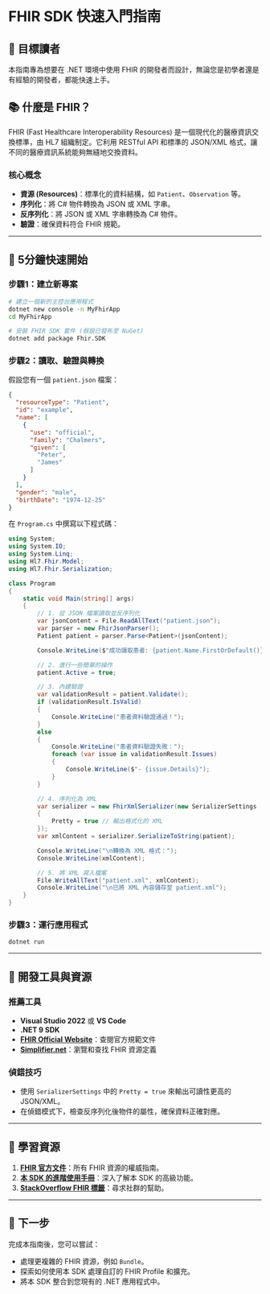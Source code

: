 # FHIR SDK 快速入門指南

## 🎯 目標讀者
本指南專為想要在 .NET 環境中使用 FHIR 的開發者而設計，無論您是初學者還是有經驗的開發者，都能快速上手。

## 📚 什麼是 FHIR？

FHIR (Fast Healthcare Interoperability Resources) 是一個現代化的醫療資訊交換標準，由 HL7 組織制定。它利用 RESTful API 和標準的 JSON/XML 格式，讓不同的醫療資訊系統能夠無縫地交換資料。

### 核心概念
- **資源 (Resources)**：標準化的資料結構，如 `Patient`、`Observation` 等。
- **序列化**：將 C# 物件轉換為 JSON 或 XML 字串。
- **反序列化**：將 JSON 或 XML 字串轉換為 C# 物件。
- **驗證**：確保資料符合 FHIR 規範。

---

## 🚀 5分鐘快速開始

### 步驟1：建立新專案
```bash
# 建立一個新的主控台應用程式
dotnet new console -n MyFhirApp
cd MyFhirApp

# 安裝 FHIR SDK 套件 (假設已發布至 NuGet)
dotnet add package Fhir.SDK
```

### 步驟2：讀取、驗證與轉換

假設您有一個 `patient.json` 檔案：
```json
{
  "resourceType": "Patient",
  "id": "example",
  "name": [
    {
      "use": "official",
      "family": "Chalmers",
      "given": [
        "Peter",
        "James"
      ]
    }
  ],
  "gender": "male",
  "birthDate": "1974-12-25"
}
```

在 `Program.cs` 中撰寫以下程式碼：

```csharp
using System;
using System.IO;
using System.Linq;
using Hl7.Fhir.Model;
using Hl7.Fhir.Serialization;

class Program
{
    static void Main(string[] args)
    {
        // 1. 從 JSON 檔案讀取並反序列化
        var jsonContent = File.ReadAllText("patient.json");
        var parser = new FhirJsonParser();
        Patient patient = parser.Parse<Patient>(jsonContent);

        Console.WriteLine($"成功讀取患者: {patient.Name.FirstOrDefault()}");

        // 2. 進行一些簡單的操作
        patient.Active = true;

        // 3. 內建驗證
        var validationResult = patient.Validate();
        if (validationResult.IsValid)
        {
            Console.WriteLine("患者資料驗證通過！");
        }
        else
        {
            Console.WriteLine("患者資料驗證失敗：");
            foreach (var issue in validationResult.Issues)
            {
                Console.WriteLine($"- {issue.Details}");
            }
        }

        // 4. 序列化為 XML
        var serializer = new FhirXmlSerializer(new SerializerSettings
        {
            Pretty = true // 輸出格式化的 XML
        });
        var xmlContent = serializer.SerializeToString(patient);

        Console.WriteLine("\n轉換為 XML 格式：");
        Console.WriteLine(xmlContent);

        // 5. 將 XML 寫入檔案
        File.WriteAllText("patient.xml", xmlContent);
        Console.WriteLine("\n已將 XML 內容儲存至 patient.xml");
    }
}
```

### 步驟3：運行應用程式
```bash
dotnet run
```

---

## 🔧 開發工具與資源

### 推薦工具
- **Visual Studio 2022** 或 **VS Code**
- **.NET 9 SDK**
- **[FHIR Official Website](https://hl7.org/fhir/)**：查閱官方規範文件
- **[Simplifier.net](https://simplifier.net/)**：瀏覽和查找 FHIR 資源定義

### 偵錯技巧
- 使用 `SerializerSettings` 中的 `Pretty = true` 來輸出可讀性更高的 JSON/XML。
- 在偵錯模式下，檢查反序列化後物件的屬性，確保資料正確對應。

---

## 📖 學習資源

1.  **[FHIR 官方文件](https://hl7.org/fhir/resourcelist.html)**：所有 FHIR 資源的權威指南。
2.  **[本 SDK 的進階使用手冊](docs/Advanced-User-Manual.md)**：深入了解本 SDK 的高級功能。
3.  **[StackOverflow FHIR 標籤](https://stackoverflow.com/questions/tagged/hl7-fhir)**：尋求社群的幫助。

---

## 🎯 下一步

完成本指南後，您可以嘗試：
- 處理更複雜的 FHIR 資源，例如 `Bundle`。
- 探索如何使用本 SDK 處理自訂的 FHIR Profile 和擴充。
- 將本 SDK 整合到您現有的 .NET 應用程式中。
